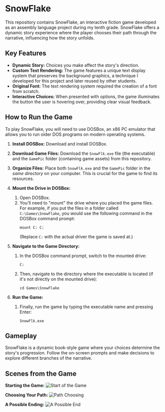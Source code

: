# SnowFlake

This repository contains SnowFlake, an interactive fiction game developed as an assembly language project during my tenth grade.  SnowFlake offers a dynamic story experience where the player chooses their path through the narrative, influencing how the story unfolds.

## Key Features

*   **Dynamic Story:**  Choices you make affect the story's direction.
*   **Custom Text Rendering:**  The game features a unique text display system that preserves the background graphics, a technique I developed for this project and later reused by other students.
*   **Original Font:**  The text rendering system required the creation of a font from scratch.
*   **Interactive Choices:** When presented with options, the game illuminates the button the user is hovering over, providing clear visual feedback.


## How to Run the Game

To play SnowFlake, you will need to use DOSBox, an x86 PC emulator that allows you to run older DOS programs on modern operating systems.

1. **Install DOSBox:** Download and install DOSBox.

2. **Download Game Files:** Download the `SnowFlk.exe` file (the executable) and the `GamePic` folder (containing game assets) from this repository.

3. **Organize Files:** Place both `SnowFlk.exe` and the `GamePic` folder in the *same directory* on your computer.  This is crucial for the game to find its resources.

4. **Mount the Drive in DOSBox:**
    1. Open DOSBox.
    2. You'll need to "mount" the drive where you placed the game files.  For example, if you put the files in a folder called `C:\Games\SnowFlake`, you would use the following command in the DOSBox command prompt:
       ```
       mount C: C:
       ```
       (Replace `C:` with the actual driver the game is saved at.)

5. **Navigate to the Game Directory:**
    1. In the DOSBox command prompt, switch to the mounted drive:
       ```
       C:
       ```
    2. Then, navigate to the directory where the executable is located (if it's not directly on the mounted drive):
       ```
       cd Games\SnowFlake
       ```

6. **Run the Game:**
    1. Finally, run the game by typing the executable name and pressing Enter:
       ```
       SnowFlk.exe
       ```

## Gameplay

SnowFlake is a dynamic book-style game where your choices determine the story's progression.  Follow the on-screen prompts and make decisions to explore different branches of the narrative.

## Scenes from the Game

**Starting the Game:**
![Start of the Game](https://github.com/user-attachments/assets/aabfcf44-c749-43f9-a7d3-555de8667de7)

**Choosing Your Path:**
![Path Choosing](https://github.com/user-attachments/assets/394c5200-89df-4ee9-8539-ac8c57c050e7)

**A Possible Ending:**
![A Possible End](https://github.com/user-attachments/assets/3ee756a5-da08-4642-ad54-31df759cbd35)
